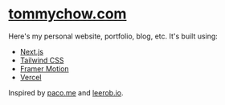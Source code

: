 # [tommychow.com](https://www.tommychow.com/)

Here's my personal website, portfolio, blog, etc. It's built using:

- [Next.js](https://nextjs.org/)
- [Tailwind CSS](https://tailwindcss.com/)
- [Framer Motion](https://www.framer.com/motion/)
- [Vercel](https://vercel.com/)

Inspired by [paco.me](https://paco.me/) and [leerob.io](https://leerob.io/).
